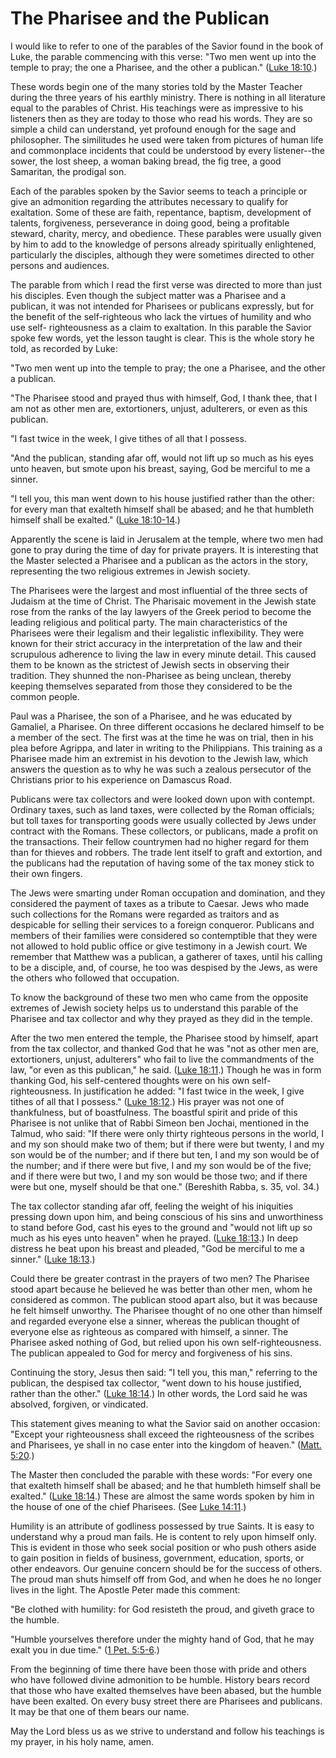 # The Pharisee and the Publican

I would like to refer to one of the parables of the Savior found in the book
of Luke, the parable commencing with this verse: "Two men went up into the
temple to pray; the one a Pharisee, and the other a publican." ([Luke
18:10](https://www.lds.org/scriptures/nt/luke/18.10?lang=eng#9).)

These words begin one of the many stories told by the Master Teacher during
the three years of his earthly ministry. There is nothing in all literature
equal to the parables of Christ. His teachings were as impressive to his
listeners then as they are today to those who read his words. They are so
simple a child can understand, yet profound enough for the sage and
philosopher. The similitudes he used were taken from pictures of human life
and commonplace incidents that could be understood by every listener--the
sower, the lost sheep, a woman baking bread, the fig tree, a good Samaritan,
the prodigal son.

Each of the parables spoken by the Savior seems to teach a principle or give
an admonition regarding the attributes necessary to qualify for exaltation.
Some of these are faith, repentance, baptism, development of talents,
forgiveness, perseverance in doing good, being a profitable steward, charity,
mercy, and obedience. These parables were usually given by him to add to the
knowledge of persons already spiritually enlightened, particularly the
disciples, although they were sometimes directed to other persons and
audiences.

The parable from which I read the first verse was directed to more than just
his disciples. Even though the subject matter was a Pharisee and a publican,
it was not intended for Pharisees or publicans expressly, but for the benefit
of the self-righteous who lack the virtues of humility and who use self-
righteousness as a claim to exaltation. In this parable the Savior spoke few
words, yet the lesson taught is clear. This is the whole story he told, as
recorded by Luke:

"Two men went up into the temple to pray; the one a Pharisee, and the other a
publican.

"The Pharisee stood and prayed thus with himself, God, I thank thee, that I am
not as other men are, extortioners, unjust, adulterers, or even as this
publican.

"I fast twice in the week, I give tithes of all that I possess.

"And the publican, standing afar off, would not lift up so much as his eyes
unto heaven, but smote upon his breast, saying, God be merciful to me a
sinner.

"I tell you, this man went down to his house justified rather than the other:
for every man that exalteth himself shall be abased; and he that humbleth
himself shall be exalted." ([Luke
18:10-14](https://www.lds.org/scriptures/nt/luke/18.10-14?lang=eng#9).)

Apparently the scene is laid in Jerusalem at the temple, where two men had
gone to pray during the time of day for private prayers. It is interesting
that the Master selected a Pharisee and a publican as the actors in the story,
representing the two religious extremes in Jewish society.

The Pharisees were the largest and most influential of the three sects of
Judaism at the time of Christ. The Pharisaic movement in the Jewish state rose
from the ranks of the lay lawyers of the Greek period to become the leading
religious and political party. The main characteristics of the Pharisees were
their legalism and their legalistic inflexibility. They were known for their
strict accuracy in the interpretation of the law and their scrupulous
adherence to living the law in every minute detail. This caused them to be
known as the strictest of Jewish sects in observing their tradition. They
shunned the non-Pharisee as being unclean, thereby keeping themselves
separated from those they considered to be the common people.

Paul was a Pharisee, the son of a Pharisee, and he was educated by Gamaliel, a
Pharisee. On three different occasions he declared himself to be a member of
the sect. The first was at the time he was on trial, then in his plea before
Agrippa, and later in writing to the Philippians. This training as a Pharisee
made him an extremist in his devotion to the Jewish law, which answers the
question as to why he was such a zealous persecutor of the Christians prior to
his experience on Damascus Road.

Publicans were tax collectors and were looked down upon with contempt.
Ordinary taxes, such as land taxes, were collected by the Roman officials; but
toll taxes for transporting goods were usually collected by Jews under
contract with the Romans. These collectors, or publicans, made a profit on the
transactions. Their fellow countrymen had no higher regard for them than for
thieves and robbers. The trade lent itself to graft and extortion, and the
publicans had the reputation of having some of the tax money stick to their
own fingers.

The Jews were smarting under Roman occupation and domination, and they
considered the payment of taxes as a tribute to Caesar. Jews who made such
collections for the Romans were regarded as traitors and as despicable for
selling their services to a foreign conqueror. Publicans and members of their
families were considered so contemptible that they were not allowed to hold
public office or give testimony in a Jewish court. We remember that Matthew
was a publican, a gatherer of taxes, until his calling to be a disciple, and,
of course, he too was despised by the Jews, as were the others who followed
that occupation.

To know the background of these two men who came from the opposite extremes of
Jewish society helps us to understand this parable of the Pharisee and tax
collector and why they prayed as they did in the temple.

After the two men entered the temple, the Pharisee stood by himself, apart
from the tax collector, and thanked God that he was "not as other men are,
extortioners, unjust, adulterers" who fail to live the commandments of the
law, "or even as this publican," he said. ([Luke
18:11](https://www.lds.org/scriptures/nt/luke/18.11?lang=eng#10).) Though he
was in form thanking God, his self-centered thoughts were on his own self-
righteousness. In justification he added: "I fast twice in the week, I give
tithes of all that I possess." ([Luke
18:12](https://www.lds.org/scriptures/nt/luke/18.12?lang=eng#11).) His prayer
was not one of thankfulness, but of boastfulness. The boastful spirit and
pride of this Pharisee is not unlike that of Rabbi Simeon ben Jochai,
mentioned in the Talmud, who said: "If there were only thirty righteous
persons in the world, I and my son should make two of them; but if there were
but twenty, I and my son would be of the number; and if there but ten, I and
my son would be of the number; and if there were but five, I and my son would
be of the five; and if there were but two, I and my son would be those two;
and if there were but one, myself should be that one." (Bereshith Rabba, s.
35, vol. 34.)

The tax collector standing afar off, feeling the weight of his iniquities
pressing down upon him, and being conscious of his sins and unworthiness to
stand before God, cast his eyes to the ground and "would not lift up so much
as his eyes unto heaven" when he prayed. ([Luke
18:13](https://www.lds.org/scriptures/nt/luke/18.13?lang=eng#12).) In deep
distress he beat upon his breast and pleaded, "God be merciful to me a
sinner." ([Luke
18:13](https://www.lds.org/scriptures/nt/luke/18.13?lang=eng#12).)

Could there be greater contrast in the prayers of two men? The Pharisee stood
apart because he believed he was better than other men, whom he considered as
common. The publican stood apart also, but it was because he felt himself
unworthy. The Pharisee thought of no one other than himself and regarded
everyone else a sinner, whereas the publican thought of everyone else as
righteous as compared with himself, a sinner. The Pharisee asked nothing of
God, but relied upon his own self-righteousness. The publican appealed to God
for mercy and forgiveness of his sins.

Continuing the story, Jesus then said: "I tell you, this man," referring to
the publican, the despised tax collector, "went down to his house justified,
rather than the other." ([Luke
18:14](https://www.lds.org/scriptures/nt/luke/18.14?lang=eng#13).) In other
words, the Lord said he was absolved, forgiven, or vindicated.

This statement gives meaning to what the Savior said on another occasion:
"Except your righteousness shall exceed the righteousness of the scribes and
Pharisees, ye shall in no case enter into the kingdom of heaven." ([Matt.
5:20](https://www.lds.org/scriptures/nt/matt/5.20?lang=eng#19).)

The Master then concluded the parable with these words: "For every one that
exalteth himself shall be abased; and he that humbleth himself shall be
exalted." ([Luke
18:14](https://www.lds.org/scriptures/nt/luke/18.14?lang=eng#13).) These are
almost the same words spoken by him in the house of one of the chief
Pharisees. (See [Luke
14:11](https://www.lds.org/scriptures/nt/luke/14.11?lang=eng#10).)

Humility is an attribute of godliness possessed by true Saints. It is easy to
understand why a proud man fails. He is content to rely upon himself only.
This is evident in those who seek social position or who push others aside to
gain position in fields of business, government, education, sports, or other
endeavors. Our genuine concern should be for the success of others. The proud
man shuts himself off from God, and when he does he no longer lives in the
light. The Apostle Peter made this comment:

"Be clothed with humility: for God resisteth the proud, and giveth grace to
the humble.

"Humble yourselves therefore under the mighty hand of God, that he may exalt
you in due time." ([1 Pet.
5:5-6](https://www.lds.org/scriptures/nt/1-pet/5.5-6?lang=eng#4).)

From the beginning of time there have been those with pride and others who
have followed divine admonition to be humble. History bears record that those
who have exalted themselves have been abased, but the humble have been
exalted. On every busy street there are Pharisees and publicans. It may be
that one of them bears our name.

May the Lord bless us as we strive to understand and follow his teachings is
my prayer, in his holy name, amen.

